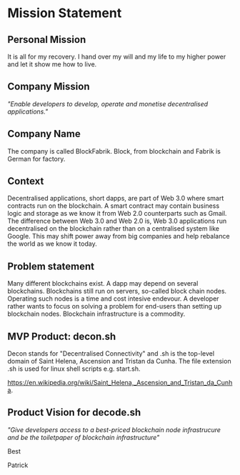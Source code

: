 # Mission Statement

## Personal Mission

It is all for my recovery. I hand over my will and my life to my higher power and let it show me how to live. 

## Company Mission

*"Enable developers to develop, operate and monetise decentralised applications."*

## Company Name

The company is called BlockFabrik. Block, from blockchain and Fabrik is German for factory. 

## Context

Decentralised applications, short dapps, are part of Web 3.0 where smart contracts run on the blockchain. A smart contract may contain business logic and storage as we know it from Web 2.0 counterparts such as Gmail. The difference between Web 3.0 and Web 2.0 is, Web 3.0 applications run decentralised on the blockchain rather than on a centralised system like Google. This may shift power away from big companies and help rebalance the world as we know it today. 

## Problem statement

Many different blockchains exist. A dapp may depend on several blockchains. Blockchains still run on servers, so-called block chain nodes. Operating such nodes is a time and cost intesive endevour. A developer rather wants to focus on solving a problem for end-users than setting up blockchain nodes. Blockchain infrastructure is a commodity.

## MVP Product: decon.sh

Decon stands for "Decentralised Connectivity" and .sh is the top-level domain of Saint Helena, Ascension and Tristan da Cunha. The file extension .sh is used for linux shell scripts e.g. start.sh.

https://en.wikipedia.org/wiki/Saint_Helena,_Ascension_and_Tristan_da_Cunha.

## Product Vision for decode.sh

*"Give developers access to a best-priced blockchain node infrastrucure and be the toiletpaper of blockchain infrastructure"*

Best

Patrick
